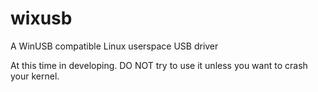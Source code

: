# wixusb
A WinUSB compatible Linux userspace USB driver

At this time in developing. DO NOT try to use it unless you want to crash your kernel.
